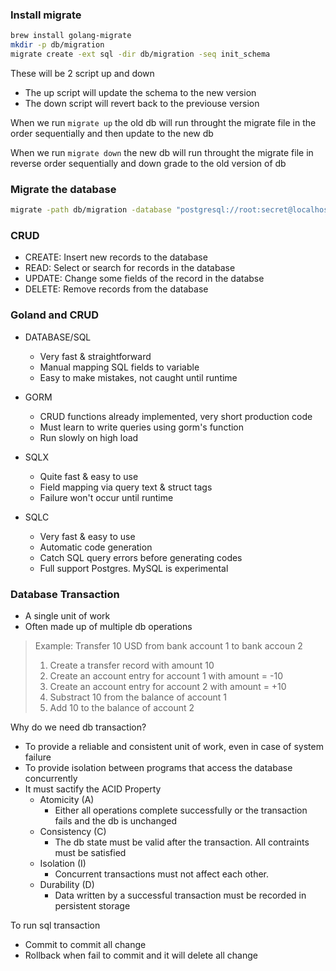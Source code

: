 ### Install migrate

```bash
brew install golang-migrate
mkdir -p db/migration
migrate create -ext sql -dir db/migration -seq init_schema
```

These will be 2 script up and down <br>
- The up script will update the schema to the new version
- The down script will revert back to the previouse version

When we run `migrate up` the old db will run throught the migrate file in the order sequentially and then update to the new db <br>

When we run `migrate down` the new db will run throught the migrate file in reverse order sequentially and down grade to the old version of db <br>

### Migrate the database

```bash
migrate -path db/migration -database "postgresql://root:secret@localhost:5432/simple_bank?sslmode=disable" -verbose up
```


### CRUD
- CREATE: Insert new records to the database
- READ: Select or search for records in the database
- UPDATE: Change some fields of the record in the databse
- DELETE: Remove records from the database

### Goland and CRUD
- DATABASE/SQL
    - Very fast & straightforward
    - Manual mapping SQL fields to variable
    - Easy to make mistakes, not caught until runtime

- GORM
    - CRUD functions already implemented, very short production code
    - Must learn to write queries using gorm's function
    - Run slowly on high load

- SQLX
    - Quite fast & easy to use
    - Field mapping via query text & struct tags
    - Failure won't occur until runtime

- SQLC
    - Very fast & easy to use
    - Automatic code generation
    - Catch SQL query errors before generating codes
    - Full support Postgres. MySQL is experimental


### Database Transaction
- A single unit of work
- Often made up of multiple db operations

> Example: Transfer 10 USD from bank account 1 to bank accoun 2
> 1. Create a transfer record with amount 10
> 2. Create an account entry for account 1 with amount = -10
> 3. Create an account entry for account 2 with amount = +10
> 4. Substract 10 from the balance of account 1
> 5. Add 10 to the balance of account 2

Why do we need db transaction?
- To provide a reliable and consistent unit of work, even in case of system failure
- To provide isolation between programs that access the database concurrently
- It must sactify the ACID Property
    - Atomicity (A)
        - Either all operations complete successfully or the transaction fails and the db is unchanged
    - Consistency (C)
        - The db state must be valid after the transaction. All contraints must be satisfied
    - Isolation (I)
        - Concurrent transactions must not affect each other.
    - Durability (D)
        - Data written by a successful transaction must be recorded in persistent storage

To run sql transaction
- Commit to commit all change
- Rollback when fail to commit and it will delete all change